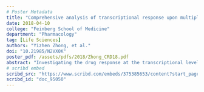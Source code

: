 ```yaml
---
# Poster Metadata
title: "Comprehensive analysis of transcriptional response upon multiple drug treatments"
date: 2018-04-10
college: "Feinberg School of Medicine"
department: "Pharmacology"
tag: [Life Sciences]
authors: "Yizhen Zhong, et al."
doi: "10.21985/N2VX0K"
poster_pdf: /assets/pdfs/2018/Zhong_CRD18.pdf
abstract: "Investigating the drug response at the transcriptional level is powerful for understanding the mechanism of drug adverse effects, elucidating inter-individual drug response variability and developing personalized therapies. However, drug perturbation experiments are limited to immortal cell lines which do not reflect the true physiology and gene expression of the liver, a key organ for drug metabolism.  This liver is hard to access in humans and multiple drug treatments to determine gene expression would be deemed unethical for transcriptomic profiling. Moreover, available resources are mostly based on microarray which lacks the broad dynamic range on RNA-sequencing data in capturing transcript abundance. We treated 68 primary human hepatocytes derived from donors of African American ancestry with 6 known inducers of drug metabolism, Omeprazole, Phenobarbital, Dexamethasone, Carbamazepine, Phenytoin and Rifampicine and measured the transcriptome via RNA-seq technology before and after treatment. This unprecedented resource allow us to characterize the drug-specific mechanism of action and identify generic signatures of drug response. We performed pair-wise differentially expressed (DE) gene analysis and identified thousands of genes that were up- or down-regulated upon drug treatment. Phenobarbital and Omeprazole demonstrated strongest response and Carbamazepine demonstrated lowest response in terms of the number of DE genes. Common overexpressed DE genes across drug treatments are enriched for targets of a transcriptional factor, TCF11, which suggests its role as an essential gene in modulating drug response. Grade of membership (GoM) clustering captures the heterogeneity among drug profiles. Phenobarbital-specific cluster highlights the ATP synthesis process. Both DE gene analysis and GoM clustering demonstrated the similarity between Phenytoin and Carbamazepine, which may result from their common therapeutic application on epilepsy. In conclusion, analysis across drug transcriptomic profiles holds the potential to provide insights into the commonalities and differences of mechanisms of genetic regulation of drug response."
# scribd embed
scribd_src: "https://www.scribd.com/embeds/375385653/content?start_page=1&view_mode=scroll&access_key=key-67HaBaaaByMPe0JTwDvP&show_recommendations=true"
scribd_id: "doc_95050"
---
```

